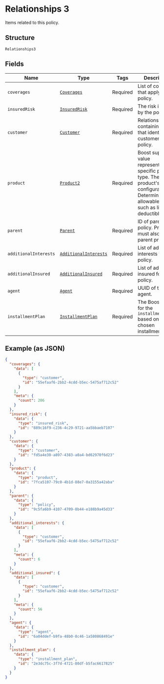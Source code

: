 
# Relationships 3

Items related to this policy.

## Structure

`Relationships3`

## Fields

| Name | Type | Tags | Description |
|  --- | --- | --- | --- |
| `coverages` | [`Coverages`](../../doc/models/coverages.md) | Required | List of coverages that apply to this policy. |
| `insuredRisk` | [`InsuredRisk`](../../doc/models/insured-risk.md) | Required | The risk insured by the policy. |
| `customer` | [`Customer`](../../doc/models/customer.md) | Required | Relationship containing the id that identifies the customer for this policy. |
| `product` | [`Product2`](../../doc/models/product-2.md) | Required | Boost supplied value representing the specific product type. The product's configuration<br>Determines allowable values, such as limit and deductible. |
| `parent` | [`Parent`](../../doc/models/parent.md) | Required | ID of parent policy. Product must also be a parent product. |
| `additionalInterests` | [`AdditionalInterests`](../../doc/models/additional-interests.md) | Required | List of additional interests for this policy. |
| `additionalInsured` | [`AdditionalInsured`](../../doc/models/additional-insured.md) | Required | List of additional insured for this policy. |
| `agent` | [`Agent`](../../doc/models/agent.md) | Required | UUID of the agent. |
| `installmentPlan` | [`InstallmentPlan`](../../doc/models/installment-plan.md) | Required | The Boost UUID for the `installment_plan` based on the chosen installment plan. |

## Example (as JSON)

```json
{
  "coverages": {
    "data": [
      {
        "type": "customer",
        "id": "55efaaf6-2bb2-4cdd-b5ec-5475af712c52"
      }
    ],
    "meta": {
      "count": 206
    }
  },
  "insured_risk": {
    "data": {
      "type": "insured_risk",
      "id": "889c16f9-c236-4c29-9721-aa5bbaeb7107"
    }
  },
  "customer": {
    "data": {
      "type": "customer",
      "id": "fd5a4e30-a897-4383-a0a4-bd62970f6d23"
    }
  },
  "product": {
    "data": {
      "type": "product",
      "id": "7fca5107-79c0-4b1d-88e7-0a3155a42aba"
    }
  },
  "parent": {
    "data": {
      "type": "policy",
      "id": "9c5fa6b9-4107-4709-8b44-e188b9a45d33"
    }
  },
  "additional_interests": {
    "data": [
      {
        "type": "customer",
        "id": "55efaaf6-2bb2-4cdd-b5ec-5475af712c52"
      }
    ],
    "meta": {
      "count": 6
    }
  },
  "additional_insured": {
    "data": [
      {
        "type": "customer",
        "id": "55efaaf6-2bb2-4cdd-b5ec-5475af712c52"
      }
    ],
    "meta": {
      "count": 56
    }
  },
  "agent": {
    "data": {
      "type": "agent",
      "id": "6a04ddef-b9fa-48b0-8c46-1a580868491e"
    }
  },
  "installment_plan": {
    "data": {
      "type": "installment_plan",
      "id": "2e3dc75c-3f7d-4721-80df-b5fac6617825"
    }
  }
}
```

